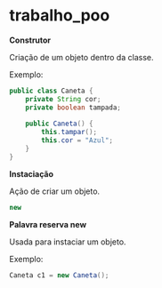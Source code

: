 # trabalho_poo
**Construtor**

Criação de um objeto dentro da classe.

Exemplo:

```java
public class Caneta {
	private String cor;
	private boolean tampada;
	
	public Caneta() {
		this.tampar();
		this.cor = "Azul";
	}
}
```
**Instaciação**
 
 Ação de criar um objeto.
 
 ```java
 new
 ```
 **Palavra reserva new**
 
 Usada para instaciar um objeto.
 
 Exemplo:
 
 ```java
 Caneta c1 = new Caneta();
```
